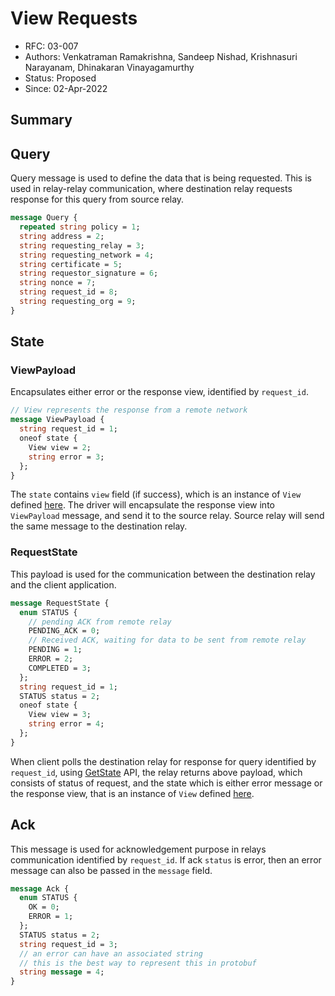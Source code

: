 <!--
 Copyright IBM Corp. All Rights Reserved.

 SPDX-License-Identifier: CC-BY-4.0
 -->
# View Requests

- RFC: 03-007
- Authors: Venkatraman Ramakrishna, Sandeep Nishad, Krishnasuri Narayanam, Dhinakaran Vinayagamurthy
- Status: Proposed
- Since: 02-Apr-2022

## Summary

## Query

Query message is used to define the data that is being requested. This is used in relay-relay communication, where destination relay requests response for this query from source relay.

```protobuf
message Query {
  repeated string policy = 1;
  string address = 2;
  string requesting_relay = 3;
  string requesting_network = 4;
  string certificate = 5;
  string requestor_signature = 6;
  string nonce = 7;
  string request_id = 8;
  string requesting_org = 9;
}
```

## State

### ViewPayload

Encapsulates either error or the response view, identified by `request_id`.

```protobuf
// View represents the response from a remote network
message ViewPayload {
  string request_id = 1;
  oneof state {
    View view = 2;
    string error = 3;
  };
}
```

The `state` contains `view` field (if success), which is an instance of `View` defined [here](./view-definition).
The driver will encapsulate the response view into `ViewPayload` message, and send it to the source relay. Source relay will send the same message to the destination relay.

### RequestState

This payload is used for the communication between the destination relay and the client application.

```protobuf
message RequestState {
  enum STATUS {
    // pending ACK from remote relay
    PENDING_ACK = 0;
    // Received ACK, waiting for data to be sent from remote relay
    PENDING = 1;
    ERROR = 2;
    COMPLETED = 3;
  };
  string request_id = 1;
  STATUS status = 2;
  oneof state {
    View view = 3;
    string error = 4;
  };
}
```

When client polls the destination relay for response for query identified by `request_id`, using [GetState](../../models/infrastructure/relays.md#api-for-application-client) API, the relay returns above payload, which consists of status of request, and the state which is either error message or the response view, that is an instance of `View` defined [here](./view-definition).

## Ack

This message is used for acknowledgement purpose in relays communication identified by `request_id`. If ack `status` is error, then an error message can also be passed in the `message` field.

```protobuf
message Ack {
  enum STATUS {
    OK = 0;
    ERROR = 1;
  };
  STATUS status = 2;
  string request_id = 3;
  // an error can have an associated string
  // this is the best way to represent this in protobuf
  string message = 4;
}
```
  
